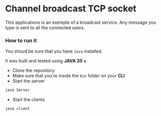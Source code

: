 # Channel broadcast TCP socket 

This applications is an exemple of a broadcast service. Any message you type is sent to all the connected users.

### How to run it

You shoud be sure that you have `Java` installed.

It was built and tested using **JAVA 20** a

- Clone the repository
- Make sure that you're inside the `bin` folder on your **CLI**
- Start the server
```bash
java Server
```
- Start the clients
```bash
java client
```
